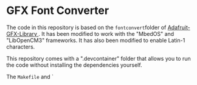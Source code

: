 # GFX Font Converter

The code in this repository is based on the `fontconvert`folder of [Adafruit-GFX-Library
](https://github.com/adafruit/Adafruit-GFX-Library). It has been modified to work with
the "MbedOS" and "LibOpenCM3" frameworks. It has also been modified to enable Latin-1
characters.

This repository comes with a ".devcontainer" folder that allows you to run the
code without installing the dependencies yourself.

The `Makefile` and `